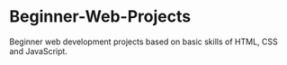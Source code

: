 # Beginner-Web-Projects
Beginner web development projects based on basic skills of HTML, CSS and JavaScript.
